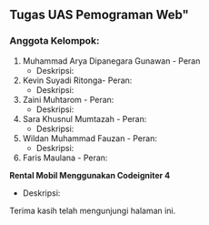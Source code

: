 ## Tugas UAS Pemograman Web"

### Anggota Kelompok:
1. Muhammad Arya Dipanegara Gunawan - Peran  
   - Deskripsi: 
2. Kevin Suyadi Ritonga- Peran: 
   - Deskripsi: 
3. Zaini Muhtarom - Peran: 
   - Deskripsi: 
4. Sara Khusnul Mumtazah - Peran: 
   - Deskripsi: 
5. Wildan Muhammad Fauzan - Peran: 
   - Deskripsi:
6. Faris Maulana - Peran:
  


**Rental Mobil Menggunakan Codeigniter 4**
   - Deskripsi: 
   

Terima kasih telah mengunjungi halaman ini.
